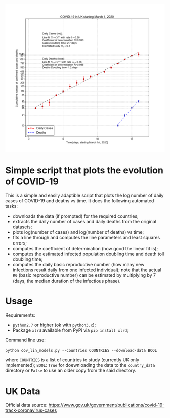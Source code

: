 ![COVID-19 UK Evolution](country_plots/2019-ncov_lin_16-03-2020_UK.png)

Simple script that plots the evolution of COVID-19
==================================================

This is a simple and easily adaptible script that plots the
log number of daily cases of COVID-19 and deaths vs time. It does the
following automated tasks:

- downloads the data (if prompted) for the required countries;
- extracts the daily number of cases and daily deaths from the original datasets;
- plots log(number of cases) and log(number of deaths) vs time;
- fits a line through and computes the line parameters and least
  squares errors;
- computes the coefficient of determination (how good the linear fit is);
- computes the estimated infected population doubling time and death toll doubling time;
- computes the daily basic reproductive number (how many new infections
  result daily from one infected individual); note that the actual `R0`
  (basic reproductive number) can be estimated by multiplying by 7 (days, the median
  duration of the infectious phase).

Usage
=====

Requirements:

- `python2.7` or higher (ok with `python3.x`);
- Package `xlrd` available from PyPi via `pip install xlrd`;

Command line use:

`python cov_lin_models.py --countries COUNTRIES --download-data BOOL`

where `COUNTRIES` is a list of countries to study (currently UK only
implemented); `BOOL`: `True` for doewnloading the data to the `country_data`
directory or `False` to use an older copy from the said directory.

UK Data
=======

Official data source: https://www.gov.uk/government/publications/covid-19-track-coronavirus-cases
